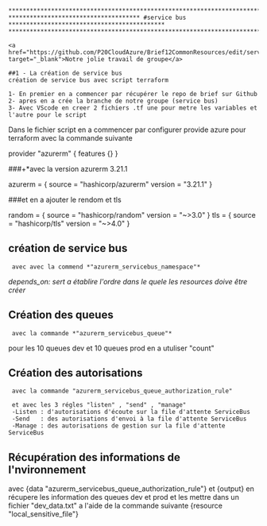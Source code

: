 

    **********************************************************************************************
    ************************************* #service bus ********************************************
    **********************************************************************************************
    
    <a href="https://github.com/P20CloudAzure/Brief12CommonResources/edit/serviceBus/main/final" target="_blank">Notre jolie travail de groupe</a>

    ##1 - La création de service bus 
    création de service bus avec script terraform

    1- En premier en a commencer par récupérer le repo de brief sur Github
    2- apres en a crée la branche de notre groupe (service bus)
    3- Avec VScode en creer 2 fichiers .tf une pour metre les variables et l'autre pour le script
 
 

Dans le fichier script en a commencer par configurer provide azure pour terraform avec la commande suivante

provider "azurerm" {
  features {}
}

###+*avec la version azurerm 3.21.1

azurerm = {
      source  = "hashicorp/azurerm"
      version = "3.21.1"
    }

###et en a ajouter le rendom et tls 

 random = {
      source  = "hashicorp/random"
      version = "~>3.0"
    }
    tls = {
      source  = "hashicorp/tls"
      version = "~>4.0"
    }

  ## création de service bus
     avec avec la commend *"azurerm_servicebus_namespace"*


  *depends_on: sert a établire l'ordre dans le quele les resources doive être créer*

   ## Création des queues
     avec la commande *"azurerm_servicebus_queue"*

   pour les 10 queues dev et 10 queues prod en a utuliser  "count"

   ## Création des autorisations
     avec la commande "azurerm_servicebus_queue_authorization_rule"

     et avec les 3 régles "listen" , "send" , "manage"
     -Listen : d'autorisations d'écoute sur la file d'attente ServiceBus
     -Send   : des autorisations d'envoi à la file d'attente ServiceBus
     -Manage : des autorisations de gestion sur la file d'attente ServiceBus 

  ## Récupération des informations de l'nvironnement 

  avec {data "azurerm_servicebus_queue_authorization_rule"} et {output}
  en récupere les information des queues dev et prod et les mettre dans un fichier "dev_data.txt" a l'aide de la commande suivante {resource "local_sensitive_file"}


